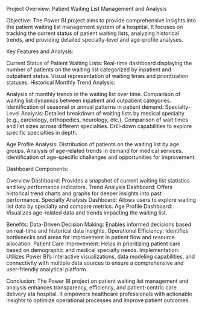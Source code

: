 Project Overview: Patient Waiting List Management and Analysis

Objective:
The Power BI project aims to provide comprehensive insights into the patient waiting list management system of a hospiital.
It focuses on tracking the current status of patient waiting lists, analyzing historical trends, and providing detailed specialty-level and age-profile analyses.

Key Features and Analysis:

Current Status of Patient Waiting Lists:
  Real-time dashboard displaying the number of patients on the waiting list categorized by inpatient and outpatient status.
  Visual representation of waiting times and prioritization statuses.
  Historical Monthly Trend Analysis:

Analysis of monthly trends in the waiting list over time.
  Comparison of waiting list dynamics between inpatient and outpatient categories.
  Identification of seasonal or annual patterns in patient demand.
  Specialty-Level Analysis:
  Detailed breakdown of waiting lists by medical specialty (e.g., cardiology, orthopedics, neurology, etc.).
  Comparison of wait times and list sizes across different specialties.
  Drill-down capabilities to explore specific specialties in depth.

Age Profile Analysis:
  Distribution of patients on the waiting list by age groups.
  Analysis of age-related trends in demand for medical services.
  Identification of age-specific challenges and opportunities for improvement.

Dashboard Components:

Overview Dashboard: Provides a snapshot of current waiting list statistics and key performance indicators.
Trend Analysis Dashboard: Offers historical trend charts and graphs for deeper insights into past performance.
Specialty Analysis Dashboard: Allows users to explore waiting list data by specialty and compare metrics.
Age Profile Dashboard: Visualizes age-related data and trends impacting the waiting list.

Benefits:
Data-Driven Decision Making: Enables informed decisions based on real-time and historical data insights.
Operational Efficiency: Identifies bottlenecks and areas for improvement in patient flow and resource allocation.
Patient Care Improvement: Helps in prioritizing patient care based on demographic and medical specialty needs.
Implementation: Utilizes Power BI’s interactive visualizations, data modeling capabilities, and connectivity with multiple data sources to ensure a comprehensive and user-friendly analytical platform.

Conclusion:
The Power BI project on patient waiting list management and analysis enhances transparency, efficiency, and patient-centric care delivery ata hospital.
It empowers healthcare professionals with actionable insights to optimize operational processes and improve patient outcomes.

